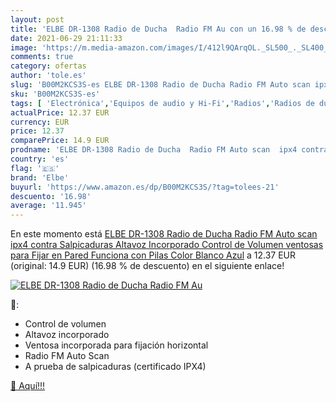 ```yaml
---
layout: post
title: 'ELBE DR-1308 Radio de Ducha  Radio FM Au con un 16.98 % de descuento'
date: 2021-06-29 21:11:33
image: 'https://m.media-amazon.com/images/I/412l9QArqOL._SL500_._SL400_.jpg'
comments: true
category: ofertas
author: 'tole.es'
slug: 'B00M2KCS3S-es ELBE DR-1308 Radio de Ducha Radio FM Auto scan ipx4 contra...'
sku: 'B00M2KCS3S-es'
tags: [ 'Electrónica','Equipos de audio y Hi-Fi','Radios','Radios de ducha','altavoz','elbe', ]
actualPrice: 12.37 EUR
currency: EUR
price: 12.37
comparePrice: 14.9 EUR
prodname: 'ELBE DR-1308 Radio de Ducha  Radio FM Auto scan  ipx4 contra Salpicaduras  Altavoz Incorporado  Control de Volumen  ventosas para Fijar en Pared  Funciona con Pilas  Color Blanco Azul'
country: 'es'
flag: '🇪🇸'
brand: 'Elbe'
buyurl: 'https://www.amazon.es/dp/B00M2KCS3S/?tag=tolees-21'
descuento: '16.98'
average: '11.945'
---
```


En este momento está [ELBE DR-1308 Radio de Ducha  Radio FM Auto scan  ipx4 contra Salpicaduras  Altavoz Incorporado  Control de Volumen  ventosas para Fijar en Pared  Funciona con Pilas  Color Blanco Azul](https://www.amazon.es/dp/B00M2KCS3S/?tag=tolees-21) a 12.37 EUR (original: 14.9 EUR) (16.98 %  de descuento) en el siguiente enlace!

[![ELBE DR-1308 Radio de Ducha  Radio FM Au](https://m.media-amazon.com/images/I/412l9QArqOL._SL500_._SL400_.jpg)](https://www.amazon.es/dp/B00M2KCS3S/?tag=tolees-21)

🔎:

- Control de volumen
- Altavoz incorporado
- Ventosa incorporada para fijación horizontal
- Radio FM Auto Scan
- A prueba de salpicaduras (certificado IPX4)

[🛒 Aquí!!!](https://www.amazon.es/dp/B00M2KCS3S/?tag=tolees-21)

